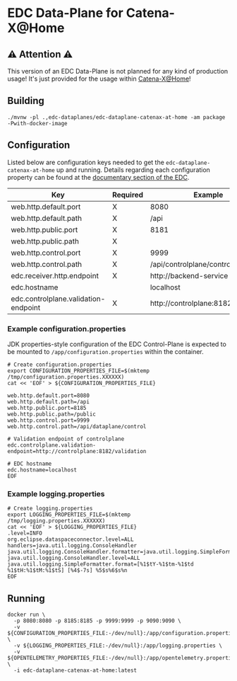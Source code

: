 # EDC Data-Plane for Catena-X@Home

## ⚠️ Attention ⚠️

This version of an EDC Data-Plane is not planned for any kind of production usage!
It's just provided for the usage within [Catena-X@Home](https://github.com/catenax-ng/catenax-at-home)!

## Building

```shell
./mvnw -pl .,edc-dataplanes/edc-dataplane-catenax-at-home -am package -Pwith-docker-image
```

## Configuration

Listed below are configuration keys needed to get the `edc-dataplane-catenax-at-home` up and running.
Details regarding each configuration property can be found at the [documentary section of the EDC](https://github.com/eclipse-dataspaceconnector/DataSpaceConnector/tree/main/docs).

| Key  	                               | Required | Example                              | Description |
|--------------------------------------|----------|--------------------------------------|-------------|
| web.http.default.port                | X        | 8080                                 |             |
| web.http.default.path                | X        | /api                                 |             |
| web.http.public.port                 | X        | 8181                                 |             |
| web.http.public.path                 | X        |                                      |             |
| web.http.control.port                | X        | 9999                                 |             |
| web.http.control.path                | X        | /api/controlplane/control            |             |
| edc.receiver.http.endpoint           | X        | http://backend-service               |             |
| edc.hostname                         |          | localhost                            |             |
| edc.controlplane.validation-endpoint | X        | http://controlplane:8182/validation  |             | 

### Example configuration.properties

JDK properties-style configuration of the EDC Control-Plane is expected to be mounted to `/app/configuration.properties` within the container.

```shell
# Create configuration.properties
export CONFIGURATION_PROPERTIES_FILE=$(mktemp /tmp/configuration.properties.XXXXXX)
cat << 'EOF' > ${CONFIGURATION_PROPERTIES_FILE}

web.http.default.port=8080
web.http.default.path=/api
web.http.public.port=8185
web.http.public.path=/public
web.http.control.port=9999
web.http.control.path=/api/dataplane/control

# Validation endpoint of controlplane
edc.controlplane.validation-endpoint=http://controlplane:8182/validation

# EDC hostname
edc.hostname=localhost
EOF
```

### Example logging.properties

```shell
# Create logging.properties
export LOGGING_PROPERTIES_FILE=$(mktemp /tmp/logging.properties.XXXXXX)
cat << 'EOF' > ${LOGGING_PROPERTIES_FILE}
.level=INFO
org.eclipse.dataspaceconnector.level=ALL
handlers=java.util.logging.ConsoleHandler
java.util.logging.ConsoleHandler.formatter=java.util.logging.SimpleFormatter
java.util.logging.ConsoleHandler.level=ALL
java.util.logging.SimpleFormatter.format=[%1$tY-%1$tm-%1$td %1$tH:%1$tM:%1$tS] [%4$-7s] %5$s%6$s%n
EOF
```

## Running

```shell
docker run \
  -p 8080:8080 -p 8185:8185 -p 9999:9999 -p 9090:9090 \
  -v ${CONFIGURATION_PROPERTIES_FILE:-/dev/null}:/app/configuration.properties \
  -v ${LOGGING_PROPERTIES_FILE:-/dev/null}:/app/logging.properties \
  -v ${OPENTELEMETRY_PROPERTIES_FILE:-/dev/null}:/app/opentelemetry.properties \
  -i edc-dataplane-catenax-at-home:latest
```